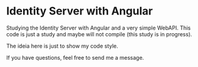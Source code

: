 # Identity Server with Angular

Studying the Identity Server with Angular and a very simple WebAPI.
This code is just a study and maybe will not compile (this study is in progress).

The ideia here is just to show my code style.

If you have questions, feel free to send me a message.
